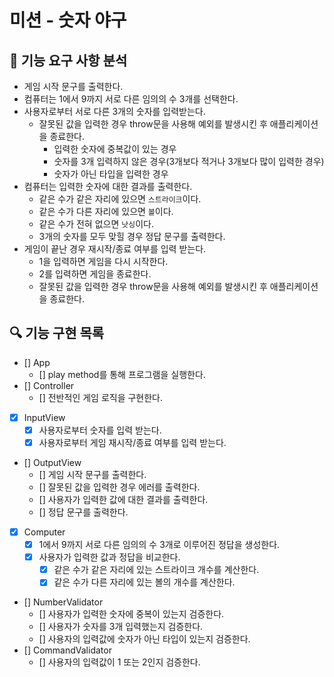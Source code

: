 # 미션 - 숫자 야구

## 🚀 기능 요구 사항 분석

- 게임 시작 문구를 출력한다.
- 컴퓨터는 1에서 9까지 서로 다른 임의의 수 3개를 선택한다.
- 사용자로부터 서로 다른 3개의 숫자를 입력받는다.
  - 잘못된 값을 입력한 경우 throw문을 사용해 예외를 발생시킨 후 애플리케이션을 종료한다.
    - 입력한 숫자에 중복값이 있는 경우
    - 숫자를 3개 입력하지 않은 경우(3개보다 적거나 3개보다 많이 입력한 경우)
    - 숫자가 아닌 타입을 입력한 경우
- 컴퓨터는 입력한 숫자에 대한 결과를 출력한다.
  - 같은 수가 같은 자리에 있으면 `스트라이크`이다.
  - 같은 수가 다른 자리에 있으면 `볼`이다.
  - 같은 수가 전혀 없으면 `낫싱`이다.
  - 3개의 숫자를 모두 맞힐 경우 정답 문구를 출력한다.
- 게임이 끝난 경우 재시작/종료 여부를 입력 받는다.
  - 1을 입력하면 게임을 다시 시작한다.
  - 2를 입력하면 게임을 종료한다.
  - 잘못된 값을 입력한 경우 throw문을 사용해 예외를 발생시킨 후 애플리케이션을 종료한다.

## 🔍 기능 구현 목록

- [] App
  - [] play method를 통해 프로그램을 실행한다.
- [] Controller
  - [] 전반적인 게임 로직을 구현한다.
- [x] InputView
  - [x] 사용자로부터 숫자를 입력 받는다.
  - [x] 사용자로부터 게임 재시작/종료 여부를 입력 받는다.
- [] OutputView
  - [] 게임 시작 문구를 출력한다.
  - [] 잘못된 값을 입력한 경우 에러를 출력한다.
  - [] 사용자가 입력한 값에 대한 결과를 출력한다.
  - [] 정답 문구를 출력한다.
- [x] Computer
  - [x] 1에서 9까지 서로 다른 임의의 수 3개로 이루어진 정답을 생성한다.
  - [x] 사용자가 입력한 값과 정답을 비교한다.
    - [x] 같은 수가 같은 자리에 있는 스트라이크 개수를 계산한다.
    - [x] 같은 수가 다른 자리에 있는 볼의 개수를 계산한다.
- [] NumberValidator
  - [] 사용자가 입력한 숫자에 중복이 있는지 검증한다.
  - [] 사용자가 숫자를 3개 입력했는지 검증한다.
  - [] 사용자의 입력값에 숫자가 아닌 타입이 있는지 검증한다.
- [] CommandValidator
  - [] 사용자의 입력값이 1 또는 2인지 검증한다.

